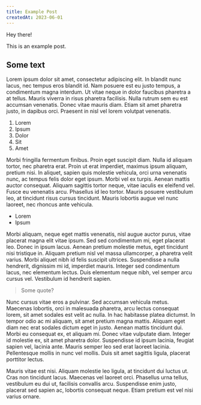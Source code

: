```yaml
---
title: Example Post
createdAt: 2023-06-01
---
```


Hey there!

This is an example post.

## Some text

Lorem ipsum dolor sit amet, consectetur adipiscing elit. In blandit nunc lacus, nec tempus eros blandit id. Nam posuere est eu justo tempus, a condimentum magna interdum. Ut vitae neque in dolor faucibus pharetra a at tellus. Mauris viverra in risus pharetra facilisis. Nulla rutrum sem eu est accumsan venenatis. Donec vitae mauris diam. Etiam sit amet pharetra justo, in dapibus orci. Praesent in nisl vel lorem volutpat venenatis.

1. Lorem
2. Ipsum
3. Dolor
4. Sit
5. Amet

Morbi fringilla fermentum finibus. Proin eget suscipit diam. Nulla id aliquam tortor, nec pharetra erat. Proin ut erat imperdiet, maximus ipsum aliquam, pretium nisi. In aliquet, sapien quis molestie vehicula, orci urna venenatis nunc, ac tempus felis dolor eget ipsum. Morbi vel ex turpis. Aenean mattis auctor consequat. Aliquam sagittis tortor neque, vitae iaculis ex eleifend vel. Fusce eu venenatis arcu. Phasellus id leo tortor. Mauris posuere vestibulum leo, at tincidunt risus cursus tincidunt. Mauris lobortis augue vel nunc laoreet, nec rhoncus ante vehicula.

- Lorem
- Ipsum

Morbi aliquam, neque eget mattis venenatis, nisl augue auctor purus, vitae placerat magna elit vitae ipsum. Sed sed condimentum mi, eget placerat leo. Donec in ipsum lacus. Aenean pretium molestie metus, eget tincidunt nisi tristique in. Aliquam pretium nisl vel massa ullamcorper, a pharetra velit varius. Morbi aliquet nibh id felis suscipit ultrices. Suspendisse a nulla hendrerit, dignissim mi id, imperdiet mauris. Integer sed condimentum lacus, nec elementum lectus. Duis elementum neque nibh, vel semper arcu cursus vel. Vestibulum id hendrerit sapien.

> Some quote?

Nunc cursus vitae eros a pulvinar. Sed accumsan vehicula metus. Maecenas lobortis, orci in malesuada pharetra, arcu lectus consequat lorem, sit amet sodales est velit ac nulla. In hac habitasse platea dictumst. In tempor odio ac mi aliquam, sit amet pretium magna mattis. Aliquam eget diam nec erat sodales dictum eget in justo. Aenean mattis tincidunt dui. Morbi eu consequat ex, et aliquam mi. Donec vitae vulputate diam. Integer id molestie ex, sit amet pharetra dolor. Suspendisse id ipsum lacinia, feugiat sapien vel, lacinia ante. Mauris semper leo sed erat laoreet lacinia. Pellentesque mollis in nunc vel mollis. Duis sit amet sagittis ligula, placerat porttitor lectus.

Mauris vitae est nisi. Aliquam molestie leo ligula, at tincidunt dui luctus ut. Cras non tincidunt lacus. Maecenas vel laoreet orci. Phasellus urna tellus, vestibulum eu dui ut, facilisis convallis arcu. Suspendisse enim justo, placerat sed sapien ac, lobortis consequat neque. Etiam pretium est vel nisi varius ornare. 